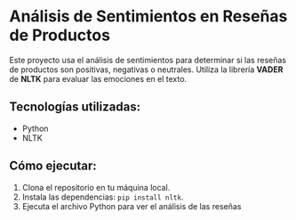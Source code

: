 # Análisis de Sentimientos en Reseñas de Productos

Este proyecto usa el análisis de sentimientos para determinar si las reseñas de productos son positivas, negativas o neutrales. Utiliza la librería **VADER** de **NLTK** para evaluar las emociones en el texto.

## Tecnologías utilizadas:
- Python
- NLTK

## Cómo ejecutar:
1. Clona el repositorio en tu máquina local.
2. Instala las dependencias: `pip install nltk`.
3. Ejecuta el archivo Python para ver el análisis de las reseñas
